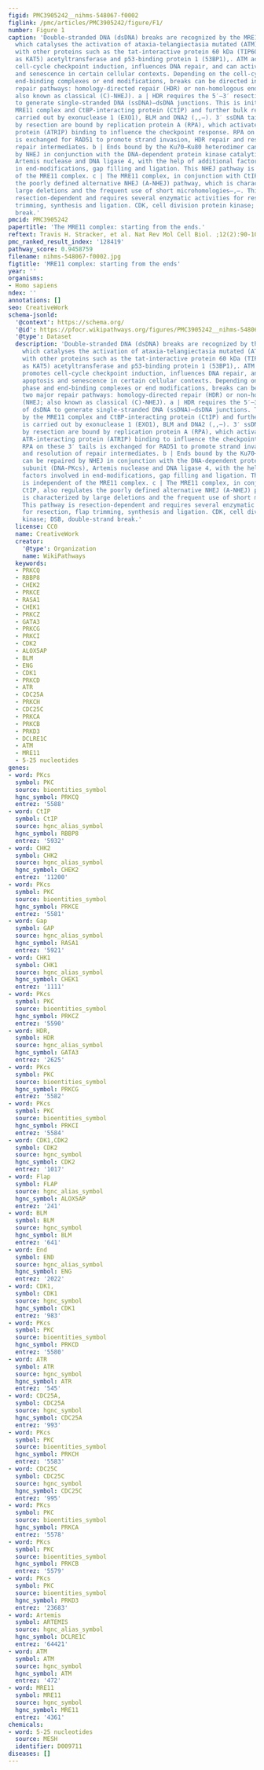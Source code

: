 ```yaml
---
figid: PMC3905242__nihms-548067-f0002
figlink: /pmc/articles/PMC3905242/figure/F1/
number: Figure 1
caption: 'Double-stranded DNA (dsDNA) breaks are recognized by the MRE11 complex,
  which catalyses the activation of ataxia-telangiectasia mutated (ATM) in conjunction
  with other proteins such as the tat-interactive protein 60 kDa (TIP60; also known
  as KAT5) acetyltransferase and p53-binding protein 1 (53BP1),. ATM activation promotes
  cell-cycle checkpoint induction, influences DNA repair, and can activate apoptosis
  and senescence in certain cellular contexts. Depending on the cell-cycle phase and
  end-binding complexes or end modifications, breaks can be directed into two major
  repair pathways: homology-directed repair (HDR) or non-homologous end-joining (NHEJ;
  also known as classical (C)-NHEJ). a | HDR requires the 5′–3′ resection of dsDNA
  to generate single-stranded DNA (ssDNA)–dsDNA junctions. This is initiated by the
  MRE11 complex and CtBP-interacting protein (CtIP) and further bulk resection is
  carried out by exonuclease 1 (EXO1), BLM and DNA2 (,,–). 3′ ssDNA tails generated
  by resection are bound by replication protein A (RPA), which activates ATR via ATR-interacting
  protein (ATRIP) binding to influence the checkpoint response. RPA on these 3′ tails
  is exchanged for RAD51 to promote strand invasion, HDR repair and resolution of
  repair intermediates. b | Ends bound by the Ku70–Ku80 heterodimer can be repaired
  by NHEJ in conjunction with the DNA-dependent protein kinase catalytic subunit (DNA-PKcs),
  Artemis nuclease and DNA ligase 4, with the help of additional factors involved
  in end-modifications, gap filling and ligation. This NHEJ pathway is independent
  of the MRE11 complex. c | The MRE11 complex, in conjunction with CtIP, also regulates
  the poorly defined alternative NHEJ (A-NHEJ) pathway, which is characterized by
  large deletions and the frequent use of short microhomologies–,–. This pathway is
  resection-dependent and requires several enzymatic activities for resection, flap
  trimming, synthesis and ligation. CDK, cell division protein kinase; DSB, double-strand
  break.'
pmcid: PMC3905242
papertitle: 'The MRE11 complex: starting from the ends.'
reftext: Travis H. Stracker, et al. Nat Rev Mol Cell Biol. ;12(2):90-103.
pmc_ranked_result_index: '128419'
pathway_score: 0.9458759
filename: nihms-548067-f0002.jpg
figtitle: 'MRE11 complex: starting from the ends'
year: ''
organisms:
- Homo sapiens
ndex: ''
annotations: []
seo: CreativeWork
schema-jsonld:
  '@context': https://schema.org/
  '@id': https://pfocr.wikipathways.org/figures/PMC3905242__nihms-548067-f0002.html
  '@type': Dataset
  description: 'Double-stranded DNA (dsDNA) breaks are recognized by the MRE11 complex,
    which catalyses the activation of ataxia-telangiectasia mutated (ATM) in conjunction
    with other proteins such as the tat-interactive protein 60 kDa (TIP60; also known
    as KAT5) acetyltransferase and p53-binding protein 1 (53BP1),. ATM activation
    promotes cell-cycle checkpoint induction, influences DNA repair, and can activate
    apoptosis and senescence in certain cellular contexts. Depending on the cell-cycle
    phase and end-binding complexes or end modifications, breaks can be directed into
    two major repair pathways: homology-directed repair (HDR) or non-homologous end-joining
    (NHEJ; also known as classical (C)-NHEJ). a | HDR requires the 5′–3′ resection
    of dsDNA to generate single-stranded DNA (ssDNA)–dsDNA junctions. This is initiated
    by the MRE11 complex and CtBP-interacting protein (CtIP) and further bulk resection
    is carried out by exonuclease 1 (EXO1), BLM and DNA2 (,,–). 3′ ssDNA tails generated
    by resection are bound by replication protein A (RPA), which activates ATR via
    ATR-interacting protein (ATRIP) binding to influence the checkpoint response.
    RPA on these 3′ tails is exchanged for RAD51 to promote strand invasion, HDR repair
    and resolution of repair intermediates. b | Ends bound by the Ku70–Ku80 heterodimer
    can be repaired by NHEJ in conjunction with the DNA-dependent protein kinase catalytic
    subunit (DNA-PKcs), Artemis nuclease and DNA ligase 4, with the help of additional
    factors involved in end-modifications, gap filling and ligation. This NHEJ pathway
    is independent of the MRE11 complex. c | The MRE11 complex, in conjunction with
    CtIP, also regulates the poorly defined alternative NHEJ (A-NHEJ) pathway, which
    is characterized by large deletions and the frequent use of short microhomologies–,–.
    This pathway is resection-dependent and requires several enzymatic activities
    for resection, flap trimming, synthesis and ligation. CDK, cell division protein
    kinase; DSB, double-strand break.'
  license: CC0
  name: CreativeWork
  creator:
    '@type': Organization
    name: WikiPathways
  keywords:
  - PRKCQ
  - RBBP8
  - CHEK2
  - PRKCE
  - RASA1
  - CHEK1
  - PRKCZ
  - GATA3
  - PRKCG
  - PRKCI
  - CDK2
  - ALOX5AP
  - BLM
  - ENG
  - CDK1
  - PRKCD
  - ATR
  - CDC25A
  - PRKCH
  - CDC25C
  - PRKCA
  - PRKCB
  - PRKD3
  - DCLRE1C
  - ATM
  - MRE11
  - 5-25 nucleotides
genes:
- word: PKcs
  symbol: PKC
  source: bioentities_symbol
  hgnc_symbol: PRKCQ
  entrez: '5588'
- word: CtIP
  symbol: CtIP
  source: hgnc_alias_symbol
  hgnc_symbol: RBBP8
  entrez: '5932'
- word: CHK2
  symbol: CHK2
  source: hgnc_alias_symbol
  hgnc_symbol: CHEK2
  entrez: '11200'
- word: PKcs
  symbol: PKC
  source: bioentities_symbol
  hgnc_symbol: PRKCE
  entrez: '5581'
- word: Gap
  symbol: GAP
  source: hgnc_alias_symbol
  hgnc_symbol: RASA1
  entrez: '5921'
- word: CHK1
  symbol: CHK1
  source: hgnc_alias_symbol
  hgnc_symbol: CHEK1
  entrez: '1111'
- word: PKcs
  symbol: PKC
  source: bioentities_symbol
  hgnc_symbol: PRKCZ
  entrez: '5590'
- word: HDR,
  symbol: HDR
  source: hgnc_alias_symbol
  hgnc_symbol: GATA3
  entrez: '2625'
- word: PKcs
  symbol: PKC
  source: bioentities_symbol
  hgnc_symbol: PRKCG
  entrez: '5582'
- word: PKcs
  symbol: PKC
  source: bioentities_symbol
  hgnc_symbol: PRKCI
  entrez: '5584'
- word: CDK1,CDK2
  symbol: CDK2
  source: hgnc_symbol
  hgnc_symbol: CDK2
  entrez: '1017'
- word: Flap
  symbol: FLAP
  source: hgnc_alias_symbol
  hgnc_symbol: ALOX5AP
  entrez: '241'
- word: BLM
  symbol: BLM
  source: hgnc_symbol
  hgnc_symbol: BLM
  entrez: '641'
- word: End
  symbol: END
  source: hgnc_alias_symbol
  hgnc_symbol: ENG
  entrez: '2022'
- word: CDK1,
  symbol: CDK1
  source: hgnc_symbol
  hgnc_symbol: CDK1
  entrez: '983'
- word: PKcs
  symbol: PKC
  source: bioentities_symbol
  hgnc_symbol: PRKCD
  entrez: '5580'
- word: ATR
  symbol: ATR
  source: hgnc_symbol
  hgnc_symbol: ATR
  entrez: '545'
- word: CDC25A,
  symbol: CDC25A
  source: hgnc_symbol
  hgnc_symbol: CDC25A
  entrez: '993'
- word: PKcs
  symbol: PKC
  source: bioentities_symbol
  hgnc_symbol: PRKCH
  entrez: '5583'
- word: CDC25C
  symbol: CDC25C
  source: hgnc_symbol
  hgnc_symbol: CDC25C
  entrez: '995'
- word: PKcs
  symbol: PKC
  source: bioentities_symbol
  hgnc_symbol: PRKCA
  entrez: '5578'
- word: PKcs
  symbol: PKC
  source: bioentities_symbol
  hgnc_symbol: PRKCB
  entrez: '5579'
- word: PKcs
  symbol: PKC
  source: bioentities_symbol
  hgnc_symbol: PRKD3
  entrez: '23683'
- word: Artemis
  symbol: ARTEMIS
  source: hgnc_alias_symbol
  hgnc_symbol: DCLRE1C
  entrez: '64421'
- word: ATM
  symbol: ATM
  source: hgnc_symbol
  hgnc_symbol: ATM
  entrez: '472'
- word: MRE11
  symbol: MRE11
  source: hgnc_symbol
  hgnc_symbol: MRE11
  entrez: '4361'
chemicals:
- word: 5-25 nucleotides
  source: MESH
  identifier: D009711
diseases: []
---
```

